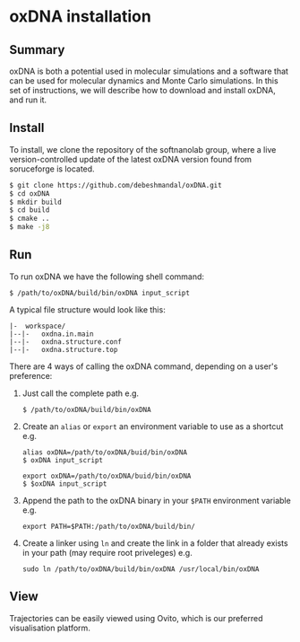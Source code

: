 # oxDNA installation

## Summary

oxDNA is both a potential used in molecular simulations and a software that can be used for molecular dynamics and Monte Carlo simulations.
In this set of instructions, we will describe how to download and install oxDNA, and run it.

## Install

To install, we clone the repository of the softnanolab group, where a live version-controlled update of the latest oxDNA version found from soruceforge is located.

```bash
$ git clone https://github.com/debeshmandal/oxDNA.git
$ cd oxDNA
$ mkdir build
$ cd build
$ cmake ..
$ make -j8
```

## Run

To run oxDNA we have the following shell command:

```
$ /path/to/oxDNA/build/bin/oxDNA input_script
```

A typical file structure would look like this:

```
|-  workspace/
|--|-   oxdna.in.main
|--|-   oxdna.structure.conf
|--|-   oxdna.structure.top
```
There are 4 ways of calling the oxDNA command, depending on a user's preference:

1. Just call the complete path e.g. 
    ```
    $ /path/to/oxDNA/build/bin/oxDNA
    ```
2. Create an `alias` or `export` an environment variable to use as a shortcut e.g.
    ```
    alias oxDNA=/path/to/oxDNA/buid/bin/oxDNA
    $ oxDNA input_script

    export oxDNA=/path/to/oxDNA/buid/bin/oxDNA
    $ $oxDNA input_script
    ```

3. Append the path to the oxDNA binary in your `$PATH` environment variable e.g.
    ```
    export PATH=$PATH:/path/to/oxDNA/build/bin/
    ```

4. Create a linker using `ln` and create the link in a folder that already exists in your path (may require root priveleges) e.g.
    ```
    sudo ln /path/to/oxDNA/build/bin/oxDNA /usr/local/bin/oxDNA
    ```

## View

Trajectories can be easily viewed using Ovito, which is our preferred visualisation platform.
